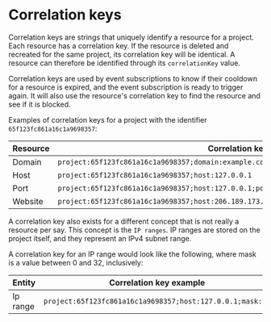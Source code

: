 # Correlation keys

Correlation keys are strings that uniquely identify a resource for a project. Each resource has a correlation key. If the resource is deleted and recreated for the same project, its correlation key will be identical. A resource can therefore be identified through its `correlationKey` value.

Correlation keys are used by event subscriptions to know if their cooldown for a resource is expired, and the event subscription is ready to trigger again. It will also use the resource's correlation key to find the resource and see if it is blocked.

Examples of correlation keys for a project with the identifier `65f123fc861a16c1a9698357`:

| Resource | Correlation key example                                                                            |
| -------- | -------------------------------------------------------------------------------------------------- |
| Domain   | `project:65f123fc861a16c1a9698357;domain:example.com`                                              |
| Host     | `project:65f123fc861a16c1a9698357;host:127.0.0.1`                                                  |
| Port     | `project:65f123fc861a16c1a9698357;host:127.0.0.1;port:22;protocol:tcp`                             |
| Website  | `project:65f123fc861a16c1a9698357;host:206.189.173.197;port:80;protocol:tcp;domain:a1b2.ca;path:/` |

A correlation key also exists for a different concept that is not really a resource per say. This concept is the `IP ranges`. IP ranges are stored on the project itself, and they represent an IPv4 subnet range.

A correlation key for an IP range would look like the following, where mask is a value between 0 and 32, inclusively:

| Entity   | Correlation key example                                   |
| -------- | --------------------------------------------------------- |
| Ip range | `project:65f123fc861a16c1a9698357;host:127.0.0.1;mask:32` |
